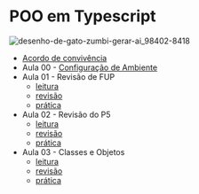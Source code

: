 # POO em Typescript

![desenho-de-gato-zumbi-gerar-ai_98402-8418](https://user-images.githubusercontent.com/4747652/261452036-939ab90c-3bd2-486a-ac57-3b56b9ac0593.jpg)

- [Acordo de convivência](aulas/acordo.md)
- Aula 00 - [Configuração de Ambiente](aulas/config.md)
- Aula 01 - Revisão de FUP
  - [leitura](aulas/fup-leitura.md)
  - [revisão](aulas/fup-revisao.md)
  - [prática](aulas/fup-pratica.md)
- Aula 02 - Revisão do P5
  - [leitura](aulas/p5-leitura.md)
  - [revisão](aulas/p5-revisao.md)
  - [prática](aulas/p5-pratica.md)
- Aula 03 - Classes e Objetos
  - [leitura](aulas/classes-leitura.md)
  - [revisão](aulas/classes-revisao.md)
  - [prática](aulas/classes-pratica.md)
